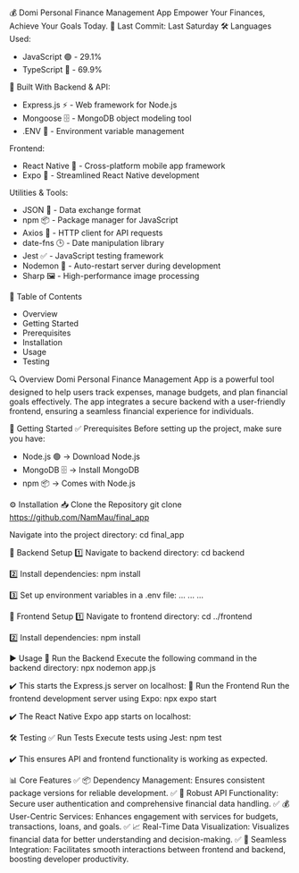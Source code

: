 💰 Domi Personal Finance Management App
Empower Your Finances, Achieve Your Goals Today.
📌 Last Commit: Last Saturday
🛠 Languages Used:
- JavaScript 🟢 - 29.1%
- TypeScript 🔵 - 69.9%


🔗 Built With
Backend & API:
- Express.js ⚡ - Web framework for Node.js
- Mongoose 🗄️ - MongoDB object modeling tool
- .ENV 📝 - Environment variable management

Frontend:
- React Native 📱 - Cross-platform mobile app framework
- Expo 🚀 - Streamlined React Native development

Utilities & Tools:
- JSON 📄 - Data exchange format
- npm 📦 - Package manager for JavaScript
- Axios 🔄 - HTTP client for API requests
- date-fns 🕒 - Date manipulation library
- Jest ✅ - JavaScript testing framework
- Nodemon 🔄 - Auto-restart server during development
- Sharp 🖼️ - High-performance image processing


📖 Table of Contents
- Overview
- Getting Started
- Prerequisites
- Installation
- Usage
- Testing


🔍 Overview
Domi Personal Finance Management App is a powerful tool designed to help users track expenses, manage budgets, and plan financial goals effectively. The app integrates a secure backend with a user-friendly frontend, ensuring a seamless financial experience for individuals.

🚀 Getting Started
✅ Prerequisites
Before setting up the project, make sure you have:
- Node.js 🟢 → Download Node.js
- MongoDB 🗄️ → Install MongoDB
- npm 📦 → Comes with Node.js


⚙️ Installation
📥 Clone the Repository
git clone https://github.com/NamMau/final_app


Navigate into the project directory:
cd final_app


🔹 Backend Setup
1️⃣ Navigate to backend directory:
cd backend


2️⃣ Install dependencies:
npm install


3️⃣ Set up environment variables in a .env file:
...
...
...

🔹 Frontend Setup
1️⃣ Navigate to frontend directory:
cd ../frontend


2️⃣ Install dependencies:
npm install



▶️ Usage
🎯 Run the Backend
Execute the following command in the backend directory:
npx nodemon app.js


✔️ This starts the Express.js server on localhost:
🎯 Run the Frontend
Run the frontend development server using Expo:
npx expo start


✔️ The React Native Expo app starts on localhost:

🛠️ Testing
✅ Run Tests
Execute tests using Jest:
npm test


✔️ This ensures API and frontend functionality is working as expected.

📊 Core Features
✅ 📦 Dependency Management: Ensures consistent package versions for reliable development.
✅ 🔐 Robust API Functionality: Secure user authentication and comprehensive financial data handling.
✅ 💰 User-Centric Services: Enhances engagement with services for budgets, transactions, loans, and goals.
✅ 📈 Real-Time Data Visualization: Visualizes financial data for better understanding and decision-making.
✅ 🔗 Seamless Integration: Facilitates smooth interactions between frontend and backend, boosting developer productivity.

